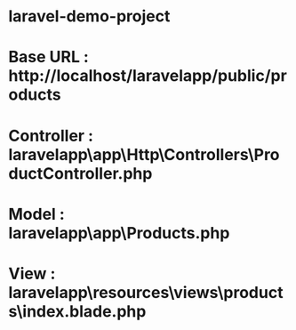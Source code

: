 # laravel-demo-project
# Base URL : http://localhost/laravelapp/public/products
# Controller : laravelapp\app\Http\Controllers\ProductController.php
# Model : laravelapp\app\Products.php
# View : laravelapp\resources\views\products\index.blade.php
